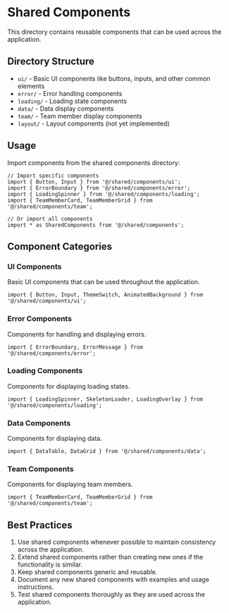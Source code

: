 # Shared Components

This directory contains reusable components that can be used across the application.

## Directory Structure

- `ui/` - Basic UI components like buttons, inputs, and other common elements
- `error/` - Error handling components
- `loading/` - Loading state components
- `data/` - Data display components
- `team/` - Team member display components
- `layout/` - Layout components (not yet implemented)

## Usage

Import components from the shared components directory:

```tsx
// Import specific components
import { Button, Input } from '@/shared/components/ui';
import { ErrorBoundary } from '@/shared/components/error';
import { LoadingSpinner } from '@/shared/components/loading';
import { TeamMemberCard, TeamMemberGrid } from '@/shared/components/team';

// Or import all components
import * as SharedComponents from '@/shared/components';
```

## Component Categories

### UI Components

Basic UI components that can be used throughout the application.

```tsx
import { Button, Input, ThemeSwitch, AnimatedBackground } from '@/shared/components/ui';
```

### Error Components

Components for handling and displaying errors.

```tsx
import { ErrorBoundary, ErrorMessage } from '@/shared/components/error';
```

### Loading Components

Components for displaying loading states.

```tsx
import { LoadingSpinner, SkeletonLoader, LoadingOverlay } from '@/shared/components/loading';
```

### Data Components

Components for displaying data.

```tsx
import { DataTable, DataGrid } from '@/shared/components/data';
```

### Team Components

Components for displaying team members.

```tsx
import { TeamMemberCard, TeamMemberGrid } from '@/shared/components/team';
```

## Best Practices

1. Use shared components whenever possible to maintain consistency across the application.
2. Extend shared components rather than creating new ones if the functionality is similar.
3. Keep shared components generic and reusable.
4. Document any new shared components with examples and usage instructions.
5. Test shared components thoroughly as they are used across the application. 